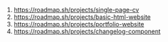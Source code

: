 1. https://roadmap.sh/projects/single-page-cv
2. https://roadmap.sh/projects/basic-html-website
3. https://roadmap.sh/projects/portfolio-website
4. https://roadmap.sh/projects/changelog-component
